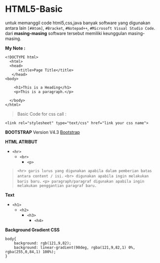 # HTML5-Basic
untuk memanggil code html5,css,java banyak software yang digunakan antara lain `[#Atom]`, `#Bracket`, `#Notepad++`, `#Microsoft Visual Studio Code`. dari **masing-masing** software tersebut memiliki keunggulan masing-masing.

**My Note :** 

```
<!DOCTYPE html>
  <html>
  <head>
      <title>Page Title</title>
   </head>
<body>

    <h1>This is a Heading</h1>
    <p>This is a paragraph.</p>

  </body>
</html>
```

> Basic Code for css call :
```
<link rel="stylesheet" type="text/css" href="link your css name">
```
**BOOTSTRAP**
Version V4.3 [Bootstrap](https://getbootstrap.com/)

**HTML ATRIBUT**
* ``<hr>`` 
  * ``<br>``
    * ``<p>``

> ``<hr> garis lurus yang digunakan apabila dalam pemberian batas antara content / isi.``
> ``<br> digunakan apabila ingin melakukan baris baru.``
> ``<p> paragraph/paragraf digunakan apabila ingin melakukan penggantian paragraf baru.``
  
**Text**
* ``<h1>``
  * ``<h2>``
    * ``<h3>``
      * ``<h4>``

**Background Gradient CSS**
```
body{
    background: rgb(121,9,82);
    background: linear-gradient(90deg, rgba(121,9,82,1) 0%, rgba(255,0,84,1) 100%);
}
```
